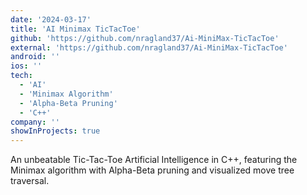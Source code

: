 ```yaml
---
date: '2024-03-17'
title: 'AI Minimax TicTacToe'
github: 'https://github.com/nragland37/Ai-MiniMax-TicTacToe'
external: 'https://github.com/nragland37/Ai-MiniMax-TicTacToe'
android: ''
ios: ''
tech:
  - 'AI'
  - 'Minimax Algorithm'
  - 'Alpha-Beta Pruning'
  - 'C++'
company: ''
showInProjects: true
---
```


<!--
<p align="center">
  <img src="assets/ai-demo.gif" alt="AI Demo" style="width: 100%; max-width: 275px;" />
</p>
-->

An unbeatable Tic-Tac-Toe Artificial Intelligence in C++, featuring the Minimax algorithm with Alpha-Beta pruning and visualized move tree traversal.
